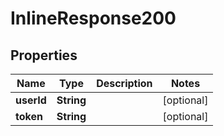 

# InlineResponse200

## Properties

Name | Type | Description | Notes
------------ | ------------- | ------------- | -------------
**userId** | **String** |  |  [optional]
**token** | **String** |  |  [optional]




